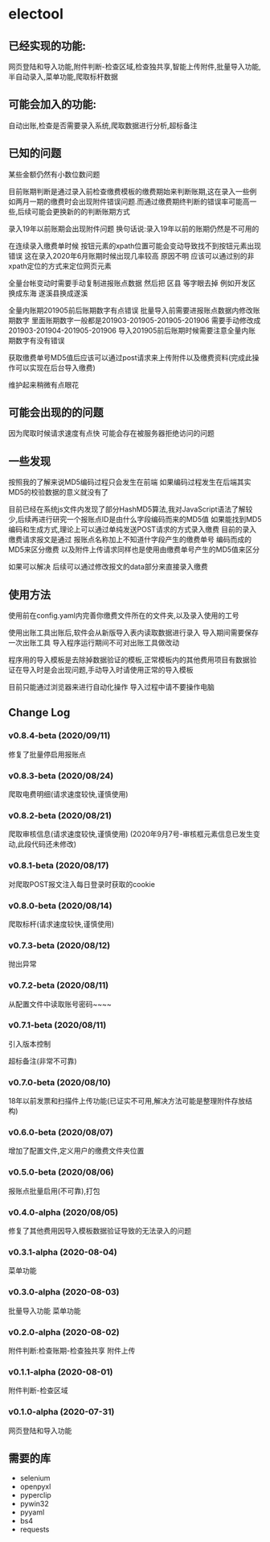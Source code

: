 # electool

## 已经实现的功能:
网页登陆和导入功能,附件判断-检查区域,检查独共享,智能上传附件,批量导入功能,半自动录入,菜单功能,爬取标杆数据

## 可能会加入的功能:
自动出账,检查是否需要录入系统,爬取数据进行分析,超标备注

## 已知的问题

某些金额仍然有小数位数问题

目前账期判断是通过录入前检查缴费模板的缴费期始来判断账期,这在录入一些例如两月一期的缴费时会出现附件错误问题.而通过缴费期终判断的错误率可能高一些,后续可能会更换新的的判断账期方式

录入19年以前账期会出现附件问题 换句话说:录入19年以前的账期仍然是不可用的

在连续录入缴费单时候 按钮元素的xpath位置可能会变动导致找不到按钮元素出现错误 这在录入2020年6月账期时候出现几率较高 原因不明 应该可以通过别的非xpath定位的方式来定位网页元素

全量台帐变动时需要手动复制进报账点数据 然后把 区县 等字眼去掉 例如开发区换成东海 遂溪县换成遂溪

全量内账期201905前后账期数字有点错误 批量导入前需要进报账点数据内修改账期数字
里面账期数字一般都是201903-201905-201905-201906 需要手动修改成201903-201904-201905-201906
导入201905前后账期时候需要注意全量内账期数字有没有错误

获取缴费单号MD5值后应该可以通过post请求来上传附件以及缴费资料(完成此操作可以实现在后台导入缴费)

维护起来稍微有点眼花

## 可能会出现的的问题

因为爬取时候请求速度有点快 可能会存在被服务器拒绝访问的问题

## 一些发现
按照我的了解来说MD5编码过程只会发生在前端
如果编码过程发生在后端其实MD5的校验数据的意义就没有了

目前已经在系统js文件内发现了部分HashMD5算法,我对JavaScript语法了解较少,后续再进行研究一个报账点ID是由什么字段编码而来的MD5值
如果能找到MD5编码和生成方式,理论上可以通过单纯发送POST请求的方式录入缴费
目前的录入缴费请求报文是通过 报账点名称加上不知道什字段产生的缴费单号 编码而成的MD5来区分缴费
以及附件上传请求同样也是使用由缴费单号产生的MD5值来区分

如果可以解决 后续可以通过修改报文的data部分来直接录入缴费


## 使用方法
使用前在config.yaml内完善你缴费文件所在的文件夹,以及录入使用的工号

使用出账工具出账后,软件会从新版导入表内读取数据进行录入 导入期间需要保存一次出账工具 导入程序运行期间不可对出账工具做改动

程序用的导入模板是去除掉数据验证的模板,正常模板内的其他费用项目有数据验证在导入时是会出现问题,手动导入时请使用正常的导入模板

目前只能通过浏览器来进行自动化操作 导入过程中请不要操作电脑

## 


## Change Log

### v0.8.4-beta (2020/09/11)

修复了批量停启用报账点

### v0.8.3-beta (2020/08/24)

爬取电费明细(请求速度较快,谨慎使用)

### v0.8.2-beta (2020/08/21)

爬取审核信息(请求速度较快,谨慎使用) (2020年9月7号-审核框元素信息已发生变动,此段代码还未修改)

### v0.8.1-beta (2020/08/17)
对爬取POST报文注入每日登录时获取的cookie

### v0.8.0-beta (2020/08/14)
爬取标杆(请求速度较快,谨慎使用)

### v0.7.3-beta (2020/08/12)
抛出异常

### v0.7.2-beta (2020/08/11)
从配置文件中读取账号密码~~~~

### v0.7.1-beta (2020/08/11)
引入版本控制

超标备注(非常不可靠)

### v0.7.0-beta (2020/08/10)
18年以前发票和扫描件上传功能(已证实不可用,解决方法可能是整理附件存放结构)

### v0.6.0-beta (2020/08/07)
增加了配置文件,定义用户的缴费文件夹位置

### v0.5.0-beta (2020/08/06)
报账点批量启用(不可靠),打包

### v0.4.0-alpha (2020/08/05)
修复了其他费用因导入模板数据验证导致的无法录入的问题

### v0.3.1-alpha (2020-08-04)
菜单功能

### v0.3.0-alpha (2020-08-03)
批量导入功能 菜单功能

### v0.2.0-alpha (2020-08-02)
附件判断:检查账期-检查独共享 附件上传

### v0.1.1-alpha (2020-08-01)
附件判断-检查区域

### v0.1.0-alpha (2020-07-31)
网页登陆和导入功能

## 需要的库
+ selenium
+ openpyxl
+ pyperclip
+ pywin32
+ pyyaml
+ bs4
+ requests